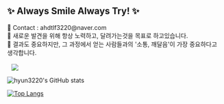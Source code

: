<h2> ✨ Always Smile Always Try! ✨ </h2>
<span> 💌 Contact : ahdtlf3220@naver.com </span> <br>
<span> 🔎 새로운 발견을 위해 항상 노력하고, 달려가는것을 목표로 하고있습니다.</span> <br>
<span> 🎁 결과도 중요하지만, 그 과정에서 얻는 사람들과의 '소통, 깨달음'이 가장 중요하다고 생각합니다. </span></br></br>

<a href="https://velog.io/@hyun3220">
    <img 
        src="http://img.shields.io/badge/-Velog-222222?style=flat&logo=Vector Logo Zone&link=https://velog.io/@hyun3220"
        style="height : auto; margin-left : 10px; margin-right : 10px;"/>
</a>

![hyun3220's GitHub stats](https://github-readme-stats.vercel.app/api?username=hyun3220&show_icons=true&theme=material-palenight)

[![Top Langs](https://github-readme-stats.vercel.app/api/top-langs/?username=hyun3220&layout=compact&theme=material-palenight&langs_count=6)](https://github.com/anuraghazra/github-readme-stats)
